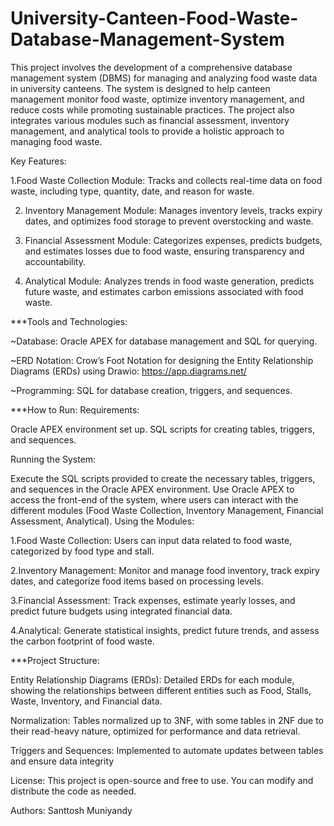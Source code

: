 # University-Canteen-Food-Waste-Database-Management-System
This project involves the development of a comprehensive database management system (DBMS) for managing and analyzing food waste data in university canteens. The system is designed to help canteen management monitor food waste, optimize inventory management, and reduce costs while promoting sustainable practices. The project also integrates various modules such as financial assessment, inventory management, and analytical tools to provide a holistic approach to managing food waste.


Key Features:

1.Food Waste Collection Module: Tracks and collects real-time data on food waste, including type, quantity, date, and reason for waste.

2. Inventory Management Module: Manages inventory levels, tracks expiry dates, and optimizes food storage to prevent overstocking and waste.

3. Financial Assessment Module: Categorizes expenses, predicts budgets, and estimates losses due to food waste, ensuring transparency and accountability.

4. Analytical Module: Analyzes trends in food waste generation, predicts future waste, and estimates carbon emissions associated with food waste.

***Tools and Technologies:

~Database: Oracle APEX for database management and SQL for querying.

~ERD Notation: Crow’s Foot Notation for designing the Entity Relationship Diagrams (ERDs) using
Drawio: https://app.diagrams.net/

~Programming: SQL for database creation, triggers, and sequences.


***How to Run:
Requirements:

Oracle APEX environment set up.
SQL scripts for creating tables, triggers, and sequences.

Running the System:

Execute the SQL scripts provided to create the necessary tables, triggers, and sequences in the Oracle APEX environment.
Use Oracle APEX to access the front-end of the system, where users can interact with the different modules (Food Waste Collection, Inventory Management, Financial Assessment, Analytical).
Using the Modules:

1.Food Waste Collection: Users can input data related to food waste, categorized by food type and stall.

2.Inventory Management: Monitor and manage food inventory, track expiry dates, and categorize food items based on processing levels.

3.Financial Assessment: Track expenses, estimate yearly losses, and predict future budgets using integrated financial data.

4.Analytical: Generate statistical insights, predict future trends, and assess the carbon footprint of food waste.


***Project Structure:

Entity Relationship Diagrams (ERDs): Detailed ERDs for each module, showing the relationships between different entities such as Food, Stalls, Waste, Inventory, and Financial data.

Normalization: Tables normalized up to 3NF, with some tables in 2NF due to their read-heavy nature, optimized for performance and data retrieval.

Triggers and Sequences: Implemented to automate updates between tables and ensure data integrity


License:
This project is open-source and free to use. You can modify and distribute the code as needed.

Authors: Santtosh Muniyandy
